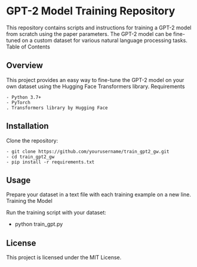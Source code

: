 # GPT-2 Model Training Repository

This repository contains scripts and instructions for training a GPT-2 model from scratch using the paper parameters.
The GPT-2 model can be fine-tuned on a custom dataset for various natural language processing tasks.
Table of Contents

## Overview

This project provides an easy way to fine-tune the GPT-2 model on your own dataset using the Hugging Face Transformers library.
Requirements

    - Python 3.7+
    - PyTorch
    . Transformers library by Hugging Face

## Installation
Clone the repository:

    - git clone https://github.com/yourusername/train_gpt2_gw.git
    - cd train_gpt2_gw
    - pip install -r requirements.txt

## Usage
Prepare your dataset in a text file with each training example on a new line.
Training the Model

Run the training script with your dataset:

- python train_gpt.py

## License

This project is licensed under the MIT License.
